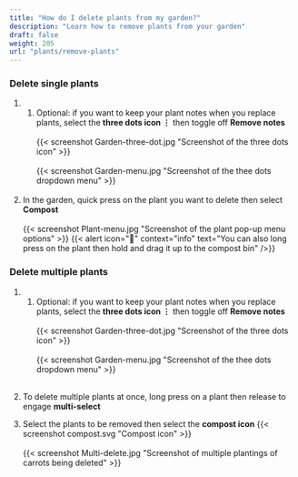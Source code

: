 ```yaml
---
title: "How do I delete plants from my garden?"
description: "Learn how to remove plants from your garden"
draft: false
weight: 205
url: "plants/remove-plants"
---
```


### Delete single plants

1. 1. Optional: if you want to keep your plant notes when you replace plants, select the **three dots icon ⋮** then toggle off **Remove notes**<br /><br />
{{< screenshot Garden-three-dot.jpg "Screenshot of the three dots icon" >}}<br /><br />
{{< screenshot Garden-menu.jpg "Screenshot of the thee dots dropdown menu" >}}<br /><br />
2. In the garden, quick press on the plant you want to delete then select **Compost**<br /><br />
{{< screenshot Plant-menu.jpg "Screenshot of the plant pop-up menu options" >}}
{{< alert icon="🥬" context="info" text="You can also long press on the plant then hold and drag it up to the compost bin" />}}

### Delete multiple plants

1. 1. Optional: if you want to keep your plant notes when you replace plants, select the **three dots icon ⋮** then toggle off **Remove notes**<br /><br />
{{< screenshot Garden-three-dot.jpg "Screenshot of the three dots icon" >}}<br /><br />
{{< screenshot Garden-menu.jpg "Screenshot of the thee dots dropdown menu" >}}<br /><br />

2. To delete multiple plants at once, long press on a plant then release to engage **multi-select**

3. Select the plants to be removed then select the **compost icon** {{< screenshot compost.svg "Compost icon" >}}<br /><br />
{{< screenshot Multi-delete.jpg "Screenshot of multiple plantings of carrots being deleted" >}}
